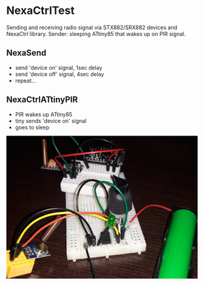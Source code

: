 # NexaCtrlTest
Sending and receiving radio signal via STX882/SRX882 devices and NexaCtrl library.
Sender: sleeping ATtiny85 that wakes up on PIR signal.

## NexaSend
- send 'device on' signal, 1sec delay
- send 'device off' signal, 4sec delay
- repeat...

## NexaCtrlATtinyPIR
- PIR wakes up ATtiny85
- tiny sends 'device on' signal
- goes to sleep

![Sender and Receiver test devices](https://github.com/bvujovic/WirelessProjects/blob/main/projects/NexaCtrlTest/.github/test_send_recv.jpg)